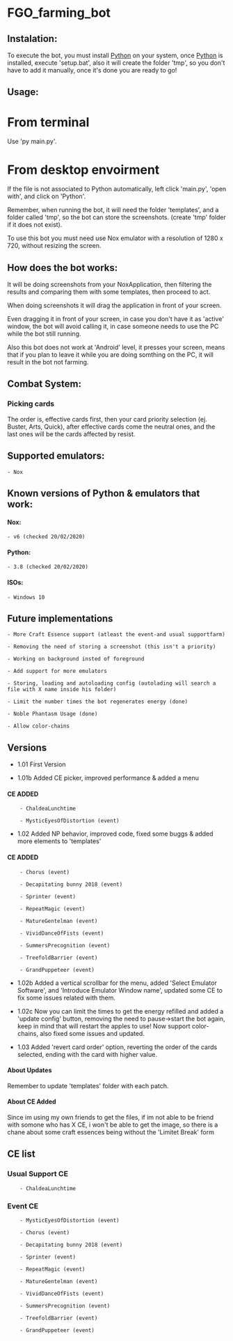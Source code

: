 # FGO_farming_bot


## Instalation:

To execute the bot, you must install [Python](https://www.python.org/downloads/) on your system, once [Python](https://www.python.org/downloads/) is installed, execute 'setup.bat', also it will create the folder 'tmp', so you don't have to add it manually, once it's done you are ready to go!


## Usage:

# From terminal

Use 'py main.py'.

# From desktop envoirment

If the file is not associated to Python automatically, left click 'main.py', 'open with', and click on 'Python'.

Remember, when running the bot, it will need the folder 'templates', and a folder called 'tmp', so the bot can store the screenshots. (create 'tmp' folder if it does not exist).

To use this bot you must need use Nox emulator with a resolution of 1280 x 720, without resizing the screen.


## How does the bot works:

It will be doing screenshots from your NoxApplication, then filtering the results and comparing them with some templates, then proceed to act.

When doing screenshots it will drag the application in front of your screen.

Even dragging it in front of your screen, in case you don't have it as 'active' window, the bot will avoid calling it, in case someone needs to use the PC while the bot still running.

Also this bot does not work at 'Android' level, it presses your screen, means that if you plan to leave it while you are doing somthing on the PC, it will result in the bot not farming.

## Combat System:

### Picking cards

The order is, effective cards first, then your card priority selection (ej. Buster, Arts, Quick), after effective cards come the neutral ones, and the last ones will be the cards affected by resist.


## Supported emulators:

    - Nox

## Known versions of Python & emulators that work:

#### Nox:

    - v6 (checked 20/02/2020)

#### Python:

    - 3.8 (checked 20/02/2020)

#### ISOs:

    - Windows 10


## Future implementations

    - More Craft Essence support (atleast the event-and usual supportfarm)

    - Removing the need of storing a screenshot (this isn't a priority)

    - Working on background insted of foreground

    - Add support for more emulators

    - Storing, loading and autoloading config (autolading will search a file with X name inside his folder)

    - Limit the number times the bot regenerates energy (done)

    - Noble Phantasm Usage (done)

    - Allow color-chains


## Versions

- 1.01 First Version

- 1.01b Added CE picker, improved performance & added a menu

#### CE ADDED

        - ChaldeaLunchtime

        - MysticEyesOfDistortion (event)

- 1.02 Added NP behavior, improved code, fixed some buggs & added more elements to 'templates'

#### CE ADDED

        - Chorus (event)

        - Decapitating bunny 2018 (event)

        - Sprinter (event)

        - RepeatMagic (event)

        - MatureGentelman (event)

        - VividDanceOfFists (event)

        - SummersPrecognition (event)

        - TreefoldBarrier (event)

        - GrandPuppeteer (event)

- 1.02b Added a vertical scrollbar for the menu, added 'Select Emulator Software', and 'Introduce Emulator Window name', updated some CE to fix some issues related with them.

- 1.02c Now you can limit the times to get the energy refilled and added a 'update config' button, removing the need to pause->start the bot again, keep in mind that will restart the apples to use! Now support color-chains, also fixed some issues and updated.

- 1.03 Added 'revert card order' option, reverting the order of the cards selected, ending with the card with higher value.
#### About Updates

Remember to update 'templates' folder with each patch.

#### About CE Added

Since im using my own friends to get the files, if im not able to be friend with somone who has X CE, i won't be able to get the image, so there is a chane about some craft essences being without the 'Limitet Break' form


## CE list

### Usual Support CE

        - ChaldeaLunchtime

### Event CE

        - MysticEyesOfDistortion (event)

        - Chorus (event)

        - Decapitating bunny 2018 (event)

        - Sprinter (event)

        - RepeatMagic (event)

        - MatureGentelman (event)

        - VividDanceOfFists (event)

        - SummersPrecognition (event)

        - TreefoldBarrier (event)

        - GrandPuppeteer (event)
